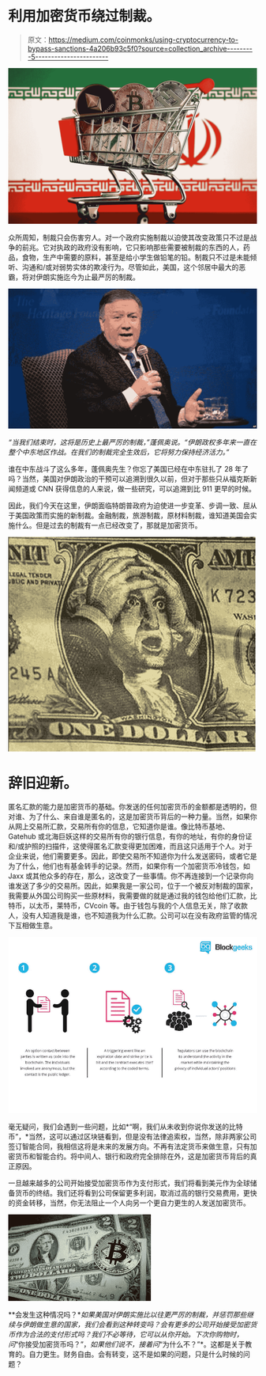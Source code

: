 # 利用加密货币绕过制裁。

> 原文：<https://medium.com/coinmonks/using-cryptocurrency-to-bypass-sanctions-4a206b93c5f0?source=collection_archive---------5----------------------->

![](img/4df6bc2fc95994efd5ec40c08fa6bc4c.png)

众所周知，制裁只会伤害穷人。对一个政府实施制裁以迫使其改变政策只不过是战争的前兆。它对执政的政府没有影响，它只影响那些需要被制裁的东西的人，药品，食物，生产中需要的原料，甚至是给小学生做铅笔的铅。制裁只不过是未能倾听、沟通和/或对弱势实体的欺凌行为。尽管如此，美国，这个邻居中最大的恶霸，将对伊朗实施迄今为止最严厉的制裁。

![](img/3836a9d4dd3a43d8dad05c4d1700a631.png)

*“当我们结束时，这将是历史上最严厉的制裁，”*蓬佩奥说。*“伊朗政权多年来一直在整个中东地区作战。在我们的制裁完全生效后，它将努力保持经济活力。”*

谁在中东战斗了这么多年，蓬佩奥先生？你忘了美国已经在中东驻扎了 28 年了吗？当然，美国对伊朗政治的干预可以追溯到很久以前，但对于那些只从福克斯新闻频道或 CNN 获得信息的人来说，做一些研究，可以追溯到比 911 更早的时候。

因此，我们今天在这里，伊朗面临特朗普政府为迫使进一步变革、步调一致、屈从于美国政策而实施的新制裁。金融制裁，旅游制裁，原材料制裁，谁知道美国会实施什么。但是过去的制裁有一点已经改变了，那就是加密货币。

![](img/c2479a36035b9e045667cbe23155bce1.png)

# 辞旧迎新。

匿名汇款的能力是加密货币的基础。你发送的任何加密货币的金额都是透明的，但对谁、为了什么、来自谁是匿名的，这是加密货币背后的一种力量。当然，如果你从网上交易所汇款，交易所有你的信息，它知道你是谁。像比特币基地、Gatehub 或北海巨妖这样的交易所有你的银行信息，有你的地址，有你的身份证和/或护照的扫描件，这使得匿名汇款变得更加困难，而且这只适用于个人。对于企业来说，他们需要更多。因此，即使交易所不知道你为什么发送密码，或者它是为了什么，他们也有基金转手的记录。然而，如果你有一个加密货币冷钱包，如 Jaxx 或其他众多的存在，那么，这改变了一些事情。你不再连接到一个记录你向谁发送了多少的交易所。因此，如果我是一家公司，位于一个被反对制裁的国家，我需要从外国公司购买一些原材料，我需要做的就是通过我的钱包给他们汇款，比特币，以太币，莱特币，CVcoin 等。由于钱包与我的个人信息无关，除了收款人，没有人知道我是谁，也不知道我为什么汇款。公司可以在没有政府监管的情况下互相做生意。

![](img/a751232822315507c636d86502a2a9aa.png)

毫无疑问，我们会遇到一些问题，比如*“啊，我们从未收到你说你发送的比特币”，*当然，这可以通过区块链看到，但是没有法律追索权，当然，除非两家公司签订智能合同，我相信这将是未来的发展方向。不再有法定货币来做生意，只有加密货币和智能合约。将中间人、银行和政府完全排除在外，这是加密货币背后的真正原因。

一旦越来越多的公司开始接受加密货币作为支付形式，我们将看到美元作为全球储备货币的终结。我们还将看到公司保留更多利润，取消过高的银行交易费用，更快的资金转移，当然，你无法阻止一个人向另一个更自力更生的人发送加密货币。

![](img/025b07dcaa8889c6b53d1ebceaec0fc1.png)

**会发生这种情况吗？**如果美国对伊朗实施比以往更严厉的制裁，并惩罚那些继续与伊朗做生意的国家，我们会看到这种转变吗？会有更多的公司开始接受加密货币作为合法的支付形式吗？我们不必等待，它可以从你开始。下次你购物时，问*“你接受加密货币吗？”，*如果他们说不，接着问*“为什么不？”*。这都是关于教育的。自力更生。财务自由。会有转变，这不是如果的问题，只是什么时候的问题？